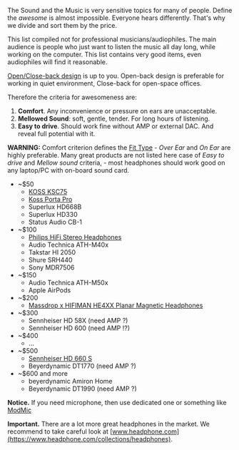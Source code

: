 The Sound and the Music is very sensitive topics for many of people. Define the *awesome* is almost impossible. Everyone hears differently. That's why we divide and sort them by the price.

This list compiled not for professional musicians/audiophiles. The main audience is people who just want to listen the music all day long, while working on the computer. This list contains very good items, even audiophiles will find it reasonable.

[Open/Close-back design](https://www.headphone.com/pages/open-vs-closed-headphones) is up to you. Open-back design is preferable for working in quiet environment, Close-back for open-space offices.

Therefore the criteria for awesomeness are:
1. **Comfort**. Any inconvenience or pressure on ears are unacceptable.
2. **Mellowed Sound**: soft, gentle, tender. For long hours of listening.
3. **Easy to drive**. Should work fine without AMP or external DAC. And reveal full potential with it.

**WARNING:** Comfort criterion defines the [Fit Type](https://www.headphone.com/pages/headphone-fit-types) - *Over Ear* and *On Ear* are highly preferable. Many great products are not listed here case of *Easy to drive* and *Mellow sound* criteria, - most headphones should work good on any laptop/PC with on-board sound card.

* ~$50
  - [KOSS KSC75](koss_ksc75/README.md)
  - [Koss Porta Pro](koss_porta_pro/README.md)
  - Superlux HD668B
  - Superlux HD330
  - Status Audio CB-1
* ~$100
  - [Philips HiFi Stereo Headphones](philips_shp9500s/README.md)
  - Audio Technica ATH-M40x
  - Takstar HI 2050
  - Shure SRH440
  - Sony MDR7506
* ~$150
  - Audio Technica ATH-M50x
  - Apple AirPods
* ~$200
  - [Massdrop x HIFIMAN HE4XX Planar Magnetic Headphones](hifiman_he4xx/README.md)
* ~$300
  - Sennheiser HD 58X (need AMP ?)
  - Sennheiser HD 600 (need AMP !?)
* ~$400
  - ...
* ~$500
  - [Sennheiser HD 660 S](https://en-us.sennheiser.com/headphones-audiophile-high-end-hd-660-s)
  - Beyerdynamic DT1770 (need AMP ?)
* ~$600 and more
  - beyerdynamic Amiron Home
  - Beyerdynamic DT1990 (need AMP ?)

**Notice.** If you need microphone, then use dedicated one or something like [ModMic](https://antlionaudio.com/)

**Important.** There are a lot more great headphones in the market. We recommend to take careful look at [www.headphone.com](https://www.headphone.com/collections/headphones).
